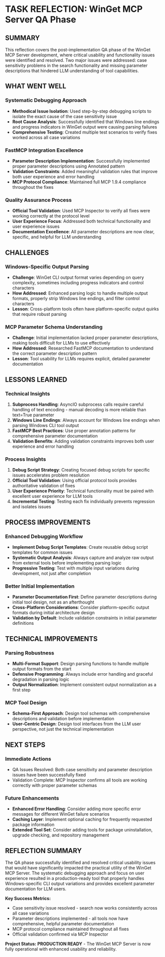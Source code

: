 # TASK REFLECTION: WinGet MCP Server QA Phase

## SUMMARY

This reflection covers the post-implementation QA phase of the WinGet MCP Server development, where critical usability and functionality issues were identified and resolved. Two major issues were addressed: case sensitivity problems in the search functionality and missing parameter descriptions that hindered LLM understanding of tool capabilities.

## WHAT WENT WELL

### **Systematic Debugging Approach**
- **Methodical Issue Isolation**: Used step-by-step debugging scripts to isolate the exact cause of the case sensitivity issue
- **Root Cause Analysis**: Successfully identified that Windows line endings and progress indicators in WinGet output were causing parsing failures
- **Comprehensive Testing**: Created multiple test scenarios to verify fixes worked across all case variations

### **FastMCP Integration Excellence**
- **Parameter Description Implementation**: Successfully implemented proper parameter descriptions using Annotated pattern
- **Validation Constraints**: Added meaningful validation rules that improve both user experience and error handling
- **MCP Protocol Compliance**: Maintained full MCP 1.9.4 compliance throughout the fixes

### **Quality Assurance Process**
- **Official Tool Validation**: Used MCP Inspector to verify all fixes were working correctly at the protocol level
- **User Experience Focus**: Addressed both technical functionality and user experience issues
- **Documentation Excellence**: All parameter descriptions are now clear, specific, and helpful for LLM understanding

## CHALLENGES

### **Windows-Specific Output Parsing**
- **Challenge**: WinGet CLI output format varies depending on query complexity, sometimes including progress indicators and control characters
- **How Addressed**: Enhanced parsing logic to handle multiple output formats, properly strip Windows line endings, and filter control characters
- **Lesson**: Cross-platform tools often have platform-specific output quirks that require robust parsing

### **MCP Parameter Schema Understanding**
- **Challenge**: Initial implementation lacked proper parameter descriptions, making tools difficult for LLMs to use effectively
- **How Addressed**: Researched FastMCP documentation to understand the correct parameter description pattern
- **Lesson**: Tool usability for LLMs requires explicit, detailed parameter documentation

## LESSONS LEARNED

### **Technical Insights**
1. **Subprocess Handling**: AsyncIO subprocess calls require careful handling of text encoding - manual decoding is more reliable than text=True parameter
2. **Windows Line Endings**: Always account for Windows line endings when parsing Windows CLI tool output
3. **FastMCP Best Practices**: Use proper annotation patterns for comprehensive parameter documentation
4. **Validation Benefits**: Adding validation constraints improves both user experience and error handling

### **Process Insights**
1. **Debug Script Strategy**: Creating focused debug scripts for specific issues accelerates problem resolution
2. **Official Tool Validation**: Using official protocol tools provides authoritative validation of fixes
3. **User Experience Priority**: Technical functionality must be paired with excellent user experience for LLM tools
4. **Incremental Testing**: Testing each fix individually prevents regression and isolates issues

## PROCESS IMPROVEMENTS

### **Enhanced Debugging Workflow**
- **Implement Debug Script Templates**: Create reusable debug script templates for common issues
- **Systematic Output Analysis**: Always capture and analyze raw output from external tools before implementing parsing logic
- **Progressive Testing**: Test with multiple input variations during development, not just after completion

### **Better Initial Implementation**
- **Parameter Documentation First**: Define parameter descriptions during initial tool design, not as an afterthought
- **Cross-Platform Considerations**: Consider platform-specific output formats during initial architecture design
- **Validation by Default**: Include validation constraints in initial parameter definitions

## TECHNICAL IMPROVEMENTS

### **Parsing Robustness**
- **Multi-Format Support**: Design parsing functions to handle multiple output formats from the start
- **Defensive Programming**: Always include error handling and graceful degradation in parsing logic
- **Output Normalization**: Implement consistent output normalization as a first step

### **MCP Tool Design**
- **Schema-First Approach**: Design tool schemas with comprehensive descriptions and validation before implementation
- **User-Centric Design**: Design tool interfaces from the LLM user perspective, not just the technical implementation

## NEXT STEPS

### **Immediate Actions**
- QA Issues Resolved: Both case sensitivity and parameter description issues have been successfully fixed
- Validation Complete: MCP Inspector confirms all tools are working correctly with proper parameter schemas

### **Future Enhancements**
- **Enhanced Error Handling**: Consider adding more specific error messages for different WinGet failure scenarios
- **Caching Layer**: Implement optional caching for frequently requested package information
- **Extended Tool Set**: Consider adding tools for package uninstallation, upgrade checking, and repository management

## REFLECTION SUMMARY

The QA phase successfully identified and resolved critical usability issues that would have significantly impacted the practical utility of the WinGet MCP Server. The systematic debugging approach and focus on user experience resulted in a production-ready tool that properly handles Windows-specific CLI output variations and provides excellent parameter documentation for LLM users.

**Key Success Metrics:**
- Case sensitivity issue resolved - search now works consistently across all case variations
- Parameter descriptions implemented - all tools now have comprehensive, helpful parameter documentation
- MCP protocol compliance maintained throughout all fixes
- Official validation confirmed via MCP Inspector

**Project Status:** **PRODUCTION READY** - The WinGet MCP Server is now fully operational with enhanced usability and reliability.
